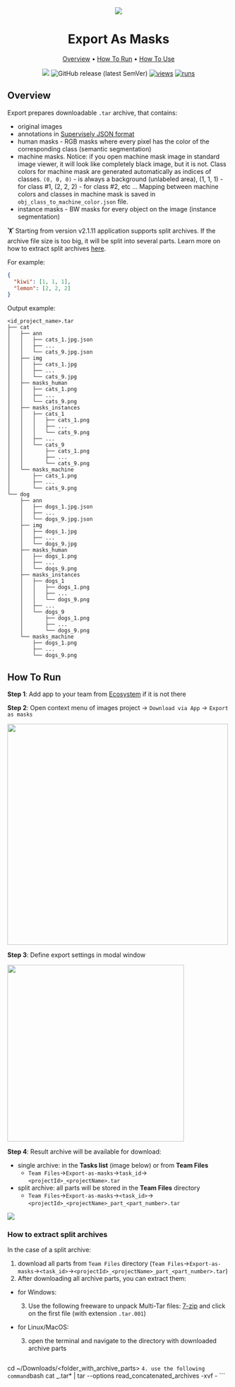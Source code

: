 <div align="center" markdown>
<img src="https://user-images.githubusercontent.com/106374579/186664538-21e06509-7372-44db-9f0e-512be05cad91.png"/>

# Export As Masks

<p align="center">
  <a href="#Overview">Overview</a> •
  <a href="#How-To-Run">How To Run</a> •
  <a href="#How-To-Use">How To Use</a>
</p>

[![](https://img.shields.io/badge/slack-chat-green.svg?logo=slack)](https://supervise.ly/slack)
![GitHub release (latest SemVer)](https://img.shields.io/github/v/release/supervisely-ecosystem/export-as-masks)
[![views](https://app.supervise.ly/img/badges/views/supervisely-ecosystem/export-as-masks.png)](https://supervise.ly)
[![runs](https://app.supervise.ly/img/badges/runs/supervisely-ecosystem/export-as-masks.png)](https://supervise.ly)

</div>

## Overview

Export prepares downloadable `.tar` archive, that contains:

- original images
- annotations in [Supervisely JSON format](https://docs.supervise.ly/data-organization/00_ann_format_navi)
- human masks - RGB masks where every pixel has the color of the corresponding class (semantic segmentation)
- machine masks. Notice: if you open machine mask image in standard image viewer, it will look like completely black image, but it is not. Class colors for machine mask are generated automatically as indices of classes. `(0, 0, 0)` - is always a background (unlabeled area), (1, 1, 1) - for class #1, (2, 2, 2) - for class #2, etc ... Mapping between machine colors and classes in machine mask is saved in `obj_class_to_machine_color.json` file.
- instance masks - BW masks for every object on the image (instance segmentation)

🏋️ Starting from version v2.1.11 application supports split archives. If the archive file size is too big, it will be split into several parts. Learn more on how to extract split archives [here](#how-to-extract-split-archives).

For example:

```json
{
  "kiwi": [1, 1, 1],
  "lemon": [2, 2, 2]
}
```

Output example:

```text
<id_project_name>.tar
├── cat
│   ├── ann
│   │   ├── cats_1.jpg.json
│   │   ├── ...
│   │   └── cats_9.jpg.json
│   ├── img
│   │   ├── cats_1.jpg
│   │   ├── ...
│   │   └── cats_9.jpg
│   ├── masks_human
│   │   ├── cats_1.png
│   │   ├── ...
│   │   └── cats_9.png
│   ├── masks_instances
│   │   ├── cats_1
│   │   │   ├── cats_1.png
│   │   │   ├── ...
│   │   │   └── cats_9.png
│   │   ├── ...
│   │   └── cats_9
│   │       ├── cats_1.png
│   │       ├── ...
│   │       └── cats_9.png
│   └── masks_machine
│       ├── cats_1.png
│       ├── ...
│       └── cats_9.png
└── dog
    ├── ann
    │   ├── dogs_1.jpg.json
    │   ├── ...
    │   └── dogs_9.jpg.json
    ├── img
    │   ├── dogs_1.jpg
    │   ├── ...
    │   └── dogs_9.jpg
    ├── masks_human
    │   ├── dogs_1.png
    │   ├── ...
    │   └── dogs_9.png
    ├── masks_instances
    │   ├── dogs_1
    │   │   ├── dogs_1.png
    │   │   ├── ...
    │   │   └── dogs_9.png
    │   ├── ...
    │   └── dogs_9
    │       ├── dogs_1.png
    │       ├── ...
    │       └── dogs_9.png
    └── masks_machine
        ├── dogs_1.png
        ├── ...
        └── dogs_9.png
```

## How To Run

**Step 1**: Add app to your team from [Ecosystem](https://app.supervise.ly/apps/ecosystem/export-as-masks) if it is not there

**Step 2**: Open context menu of images project -> `Download via App` -> `Export as masks`

<img src="https://i.imgur.com/IcceeId.png" width="500"/>

**Step 3**: Define export settings in modal window

<img src="https://user-images.githubusercontent.com/48913536/181037292-4e88f6af-c4e7-4575-9f29-ac8984a70cd0.png" width="400"/>

**Step 4**: Result archive will be available for download:

- single archive: in the **Tasks list** (image below) or from **Team Files**
  - `Team Files`->`Export-as-masks`->`task_id`->`<projectId>_<projectName>.tar`
- split archive: all parts will be stored in the **Team Files** directory
  - `Team Files`->`Export-as-masks`->`<task_id>`->`<projectId>_<projectName>_part_<part_number>.tar`

<img src="https://i.imgur.com/hibPn9b.png"/>

### How to extract split archives

In the case of a split archive:

1. download all parts from `Team Files` directory (`Team Files`->`Export-as-masks`->`<task_id>`->`<projectId>_<projectName>_part_<part_number>.tar`)
2. After downloading all archive parts, you can extract them:

- for Windows:

  3. Use the following freeware to unpack Multi-Tar files: [7-zip](https://www.7-zip.org/) and click on the first file (with extension `.tar.001`)

- for Linux/MacOS:

  3. open the terminal and navigate to the directory with downloaded archive parts 
    ```bash
cd ~/Downloads/<folder_with_archive_parts>
    ```
  4. use the following command
    ```bash
cat <projectId>_<projectName>.tar* | tar --options read_concatenated_archives -xvf -
    ```
